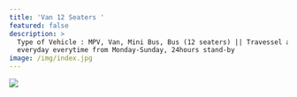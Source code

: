 ```yaml
---
title: 'Van 12 Seaters '
featured: false
description: >
  Type of Vehicle : MPV, Van, Mini Bus, Bus (12 seaters) || Travessel available
  everyday everytime from Monday-Sunday, 24hours stand-by
image: /img/index.jpg
---
```

![](/img/index.jpg)
